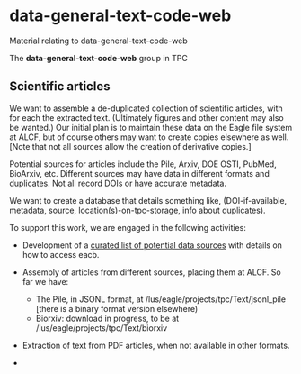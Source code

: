 # data-general-text-code-web
Material relating to data-general-text-code-web

The **data-general-text-code-web** group in TPC 

## Scientific articles

We want to assemble a de-duplicated collection of scientific articles, with for each the extracted text. (Ultimately figures and other content may also be wanted.) Our initial plan is to maintain these data on the Eagle file system at ALCF, but of course others may want to create copies elsewhere as well. [Note that not all sources allow the creation of derivative copies.]

Potential sources for articles include the Pile, Arxiv, DOE OSTI, PubMed, BioArxiv, etc. Different sources may have data in different formats and duplicates. Not all record DOIs or have accurate metadata. 

We want to create a database that details something like, (DOI-if-available, metadata, source, location(s)-on-tpc-storage, info about duplicates).

To support this work, we are engaged in the following activities:

* Development of a [curated list of potential data sources](https://docs.google.com/spreadsheets/d/1cGTAsrWMd2pLtYEi8W432SODt6RVM14YJPEsPhvq6uA/edit#gid=0) with details on how to access eacb.
* Assembly of articles from different sources, placing them at ALCF. So far we have:
  * The Pile, in JSONL format, at /lus/eagle/projects/tpc/Text/jsonl_pile [there is a binary format version elsewhere)
  * Biorxiv: download in progress, to be at /lus/eagle/projects/tpc/Text/biorxiv
* Extraction of text from PDF articles, when not available in other formats.

* 
